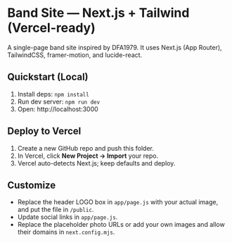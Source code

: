 # Band Site — Next.js + Tailwind (Vercel-ready)

A single-page band site inspired by DFA1979. It uses Next.js (App Router), TailwindCSS, framer-motion, and lucide-react.

## Quickstart (Local)
1. Install deps: `npm install`
2. Run dev server: `npm run dev`
3. Open: http://localhost:3000

## Deploy to Vercel
1. Create a new GitHub repo and push this folder.
2. In Vercel, click **New Project → Import** your repo.
3. Vercel auto-detects Next.js; keep defaults and deploy.

## Customize
- Replace the header LOGO box in `app/page.js` with your actual image, and put the file in `/public`.
- Update social links in `app/page.js`.
- Replace the placeholder photo URLs or add your own images and allow their domains in `next.config.mjs`.
